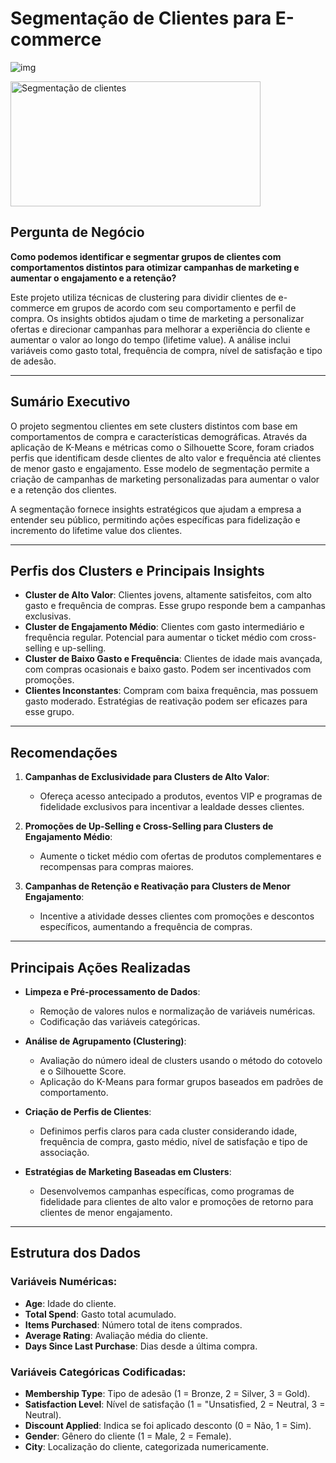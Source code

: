 # Segmentação de Clientes para E-commerce 
![img](https://www.hubspot.com/hs-fs/hubfs/media/Segmentacaodeclientesoqueecomoexecutaremseunegocio.jpeg?width=595&height=400&name=Segmentacaodeclientesoqueecomoexecutaremseunegocio.jpeg)

<img src="https://www.hubspot.com/hs-fs/hubfs/media/Segmentacaodeclientesoqueecomoexecutaremseunegocio.jpeg?width=595&height=400&name=Segmentacaodeclientesoqueecomoexecutaremseunegocio.jpeg" alt="Segmentação de clientes" width="400" height="200">

## Pergunta de Negócio
**Como podemos identificar e segmentar grupos de clientes com comportamentos distintos para otimizar campanhas de marketing e aumentar o engajamento e a retenção?**

Este projeto utiliza técnicas de clustering para dividir clientes de e-commerce em grupos de acordo com seu comportamento e perfil de compra. Os insights obtidos ajudam o time de marketing a personalizar ofertas e direcionar campanhas para melhorar a experiência do cliente e aumentar o valor ao longo do tempo (lifetime value). A análise inclui variáveis como gasto total, frequência de compra, nível de satisfação e tipo de adesão.

---

## Sumário Executivo
O projeto segmentou clientes em sete clusters distintos com base em comportamentos de compra e características demográficas. Através da aplicação de K-Means e métricas como o Silhouette Score, foram criados perfis que identificam desde clientes de alto valor e frequência até clientes de menor gasto e engajamento. Esse modelo de segmentação permite a criação de campanhas de marketing personalizadas para aumentar o valor e a retenção dos clientes.

A segmentação fornece insights estratégicos que ajudam a empresa a entender seu público, permitindo ações específicas para fidelização e incremento do lifetime value dos clientes.

---
## Perfis dos Clusters e Principais Insights

- **Cluster de Alto Valor**: Clientes jovens, altamente satisfeitos, com alto gasto e frequência de compras. Esse grupo responde bem a campanhas exclusivas.
- **Cluster de Engajamento Médio**: Clientes com gasto intermediário e frequência regular. Potencial para aumentar o ticket médio com cross-selling e up-selling.
- **Cluster de Baixo Gasto e Frequência**: Clientes de idade mais avançada, com compras ocasionais e baixo gasto. Podem ser incentivados com promoções.
- **Clientes Inconstantes**: Compram com baixa frequência, mas possuem gasto moderado. Estratégias de reativação podem ser eficazes para esse grupo.

---

## Recomendações

1. **Campanhas de Exclusividade para Clusters de Alto Valor**:
   - Ofereça acesso antecipado a produtos, eventos VIP e programas de fidelidade exclusivos para incentivar a lealdade desses clientes.

2. **Promoções de Up-Selling e Cross-Selling para Clusters de Engajamento Médio**:
   - Aumente o ticket médio com ofertas de produtos complementares e recompensas para compras maiores.

3. **Campanhas de Retenção e Reativação para Clusters de Menor Engajamento**:
   - Incentive a atividade desses clientes com promoções e descontos específicos, aumentando a frequência de compras.

---

## Principais Ações Realizadas

- **Limpeza e Pré-processamento de Dados**:
  - Remoção de valores nulos e normalização de variáveis numéricas.
  - Codificação das variáveis categóricas.

- **Análise de Agrupamento (Clustering)**:
  - Avaliação do número ideal de clusters usando o método do cotovelo e o Silhouette Score.
  - Aplicação do K-Means para formar grupos baseados em padrões de comportamento.

- **Criação de Perfis de Clientes**:
  - Definimos perfis claros para cada cluster considerando idade, frequência de compra, gasto médio, nível de satisfação e tipo de associação.

- **Estratégias de Marketing Baseadas em Clusters**:
  - Desenvolvemos campanhas específicas, como programas de fidelidade para clientes de alto valor e promoções de retorno para clientes de menor engajamento.

---

## Estrutura dos Dados

### Variáveis Numéricas:
- **Age**: Idade do cliente.
- **Total Spend**: Gasto total acumulado.
- **Items Purchased**: Número total de itens comprados.
- **Average Rating**: Avaliação média do cliente.
- **Days Since Last Purchase**: Dias desde a última compra.

### Variáveis Categóricas Codificadas:
- **Membership Type**: Tipo de adesão (1 = Bronze, 2 = Silver, 3 = Gold).
- **Satisfaction Level**: Nível de satisfação (1 = "Unsatisfied, 2 = Neutral, 3 = Neutral). 
- **Discount Applied**: Indica se foi aplicado desconto (0 = Não, 1 = Sim).
- **Gender**: Gênero do cliente (1 = Male, 2 = Female).
- **City**: Localização do cliente, categorizada numericamente.
  
